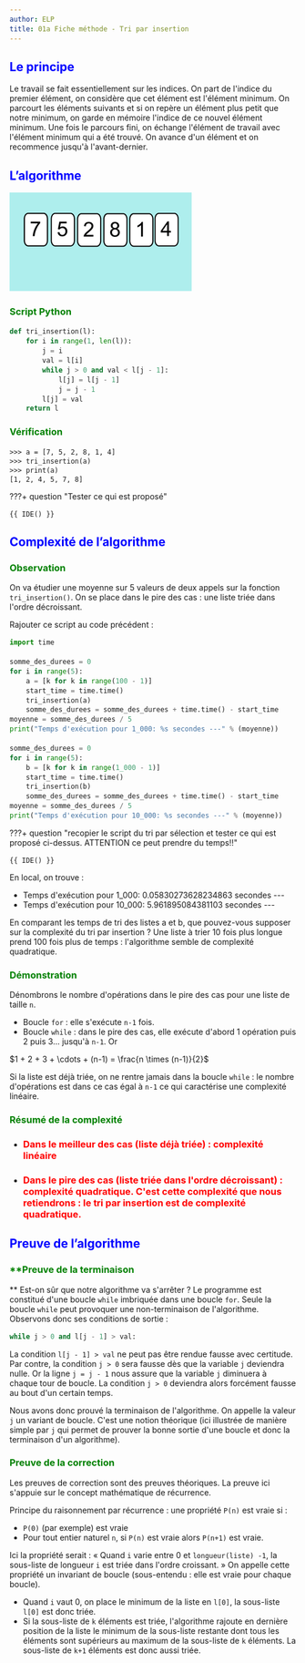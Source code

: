 ```yaml
---
author: ELP
title: 01a Fiche méthode - Tri par insertion
---
```




## <H2 STYLE="COLOR:BLUE;">**Le principe</H2>**

Le travail se fait essentiellement sur les indices.
On part de l'indice du premier élément, on considère que cet élément est l'élément minimum.
On parcourt les éléments suivants et si on repère un élément plus petit que notre minimum, on garde en mémoire l'indice de ce nouvel élément minimum.
Une fois le parcours fini, on échange l'élément de travail avec l'élément minimum qui a été trouvé.
On avance d'un élément et on recommence jusqu'à l'avant-dernier.

## <H2 STYLE="COLOR:BLUE;">**L’algorithme</H2>**

![animation_insertion](animation_insertion.gif)

### <H3 STYLE="COLOR:GREEN;">**Script Python</H3>**

```python
def tri_insertion(l):
    for i in range(1, len(l)):
        j = i
        val = l[i]
        while j > 0 and val < l[j - 1]:
            l[j] = l[j - 1]
            j = j - 1
        l[j] = val
    return l
```

### <H3 STYLE="COLOR:GREEN;">**Vérification</H3>**

```
>>> a = [7, 5, 2, 8, 1, 4]
>>> tri_insertion(a)
>>> print(a)
[1, 2, 4, 5, 7, 8]
```


???+ question "Tester ce qui est proposé"

    {{ IDE() }}

## <H2 STYLE="COLOR:BLUE;">**Complexité de l’algorithme</H2>**

### <H3 STYLE="COLOR:GREEN;">**Observation</H3>**

On va étudier une moyenne sur 5 valeurs de deux appels sur la fonction `tri_insertion()`. On se place dans le pire des cas : une liste triée dans l'ordre décroissant.

Rajouter ce script au code précédent :

```python
import time

somme_des_durees = 0
for i in range(5):
    a = [k for k in range(100 - 1)]
    start_time = time.time()
    tri_insertion(a)
    somme_des_durees = somme_des_durees + time.time() - start_time
moyenne = somme_des_durees / 5
print("Temps d'exécution pour 1_000: %s secondes ---" % (moyenne))

somme_des_durees = 0
for i in range(5):
    b = [k for k in range(1_000 - 1)]
    start_time = time.time()
    tri_insertion(b)
    somme_des_durees = somme_des_durees + time.time() - start_time
moyenne = somme_des_durees / 5
print("Temps d'exécution pour 10_000: %s secondes ---" % (moyenne))
```

???+ question "recopier le script du tri par sélection et tester ce qui est proposé ci-dessus. ATTENTION ce peut prendre du temps!!"

    {{ IDE() }}

En local, on trouve : 

- Temps d'exécution pour 1_000: 0.05830273628234863 secondes ---
- Temps d'exécution pour 10_000: 5.961895084381103 secondes ---

En comparant les temps de tri des listes a et b, que pouvez-vous supposer sur la complexité du tri par insertion ?
Une liste à trier 10 fois plus longue prend 100 fois plus de temps : l'algorithme semble de complexité quadratique.

### <H3 STYLE="COLOR:GREEN;">**Démonstration</H3>**

Dénombrons le nombre d'opérations dans le pire des cas pour une liste de taille `n`.

- Boucle `for` : elle s'exécute `n-1` fois.
- Boucle `while` : dans le pire des cas, elle exécute d'abord 1 opération puis 2 puis 3... jusqu'à `n-1`. Or

$1 + 2 + 3 + \cdots + (n-1) = \frac{n \times (n-1)}{2}$

Si la liste est déjà triée, on ne rentre jamais dans la boucle `while` : le nombre d'opérations est dans ce cas égal à `n-1` ce qui caractérise une complexité linéaire.

### <H3 STYLE="COLOR:GREEN;">**Résumé de la complexité</H3>**

- **<H3 STYLE="COLOR:RED;">Dans le meilleur des cas (liste déjà triée) : complexité linéaire</H3>**
- **<H3 STYLE="COLOR:RED;">Dans le pire des cas (liste triée dans l'ordre décroissant) : complexité quadratique. C'est cette complexité que nous retiendrons : le tri par insertion est de complexité quadratique.</H3>**

## <H2 STYLE="COLOR:BLUE;">**Preuve de l’algorithme</H2>**

### <H3 STYLE="COLOR:GREEN;">**Preuve de la terminaison</H3>
**
Est-on sûr que notre algorithme va s'arrêter ?
Le programme est constitué d'une boucle `while` imbriquée dans une boucle `for`. Seule la boucle `while` peut provoquer une non-terminaison de l'algorithme. Observons donc ses conditions de sortie :

```python
while j > 0 and l[j - 1] > val:
```

La condition `l[j - 1] > val` ne peut pas être rendue fausse avec certitude. Par contre, la condition `j > 0` sera fausse dès que la variable `j` deviendra nulle. Or la ligne `j = j - 1` nous assure que la variable `j` diminuera à chaque tour de boucle. La condition `j > 0` deviendra alors forcément fausse au bout d'un certain temps.

Nous avons donc prouvé la terminaison de l'algorithme.
On appelle la valeur `j` un variant de boucle. C'est une notion théorique (ici illustrée de manière simple par `j` qui permet de prouver la bonne sortie d'une boucle et donc la terminaison d'un algorithme).

### <H3 STYLE="COLOR:GREEN;">**Preuve de la correction</H3>**

Les preuves de correction sont des preuves théoriques. La preuve ici s'appuie sur le concept mathématique de récurrence.

Principe du raisonnement par récurrence : une propriété `P(n)` est vraie si :

- `P(0)` (par exemple) est vraie
- Pour tout entier naturel `n`, si `P(n)` est vraie alors `P(n+1)` est vraie.

Ici la propriété serait : « Quand `i` varie entre 0 et `longueur(liste) -1`, la sous-liste de longueur `i` est triée dans l'ordre croissant. » On appelle cette propriété un invariant de boucle (sous-entendu : elle est vraie pour chaque boucle).

- Quand `i` vaut 0, on place le minimum de la liste en `l[0]`, la sous-liste `l[0]` est donc triée.
- Si la sous-liste de `k` éléments est triée, l'algorithme rajoute en dernière position de la liste le minimum de la sous-liste restante dont tous les éléments sont supérieurs au maximum de la sous-liste de `k` éléments. La sous-liste de `k+1` éléments est donc aussi triée.
